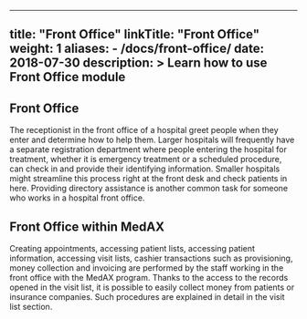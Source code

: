 
---
title: "Front Office"
linkTitle: "Front Office"
weight: 1
aliases:
    - /docs/front-office/
date: 2018-07-30
description: >
 Learn how to use Front Office module
---

##  Front Office

The receptionist in the front office of a hospital greet people when they enter and determine how to help them. Larger hospitals will frequently have a separate registration department where people entering the hospital for treatment, whether it is emergency treatment or a scheduled procedure, can check in and provide their identifying information. Smaller hospitals might streamline this process right at the front desk and check patients in here. Providing directory assistance is another common task for someone who works in a hospital front office.

##  Front Office within MedAX

Creating appointments, accessing patient lists, accessing patient information, accessing visit lists, cashier transactions such as provisioning, money collection and invoicing are performed by the staff working in the front office with the MedAX program. Thanks to the access to the records opened in the visit list, it is possible to easily collect money from patients or insurance companies. Such procedures are explained in detail in the visit list section.








